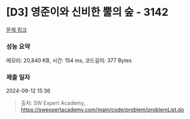 # [D3] 영준이와 신비한 뿔의 숲 - 3142 

[문제 링크](https://swexpertacademy.com/main/code/problem/problemDetail.do?contestProbId=AV_6xWk6sbADFAWS) 

### 성능 요약

메모리: 20,840 KB, 시간: 154 ms, 코드길이: 377 Bytes

### 제출 일자

2024-09-12 15:36



> 출처: SW Expert Academy, https://swexpertacademy.com/main/code/problem/problemList.do